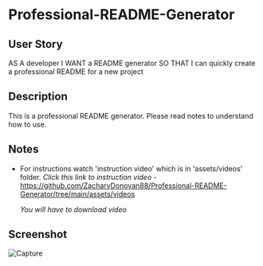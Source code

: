 # Professional-README-Generator

## User Story
AS A developer
I WANT a README generator
SO THAT I can quickly create a professional README for a new project

## Description
This is a professional README generator. Please read notes to understand how to use.

## Notes
- For instructions watch 'instruction video' which is in 'assets/videos' folder. 
  *Click this link to instruction video* - https://github.com/ZacharyDonovan88/Professional-README-Generator/tree/main/assets/videos
  
  *You will have to download video*

## Screenshot
![Capture](https://user-images.githubusercontent.com/109838413/200226812-95c610a0-4ac1-4a1b-9c9e-f126c3f6ec68.PNG)
